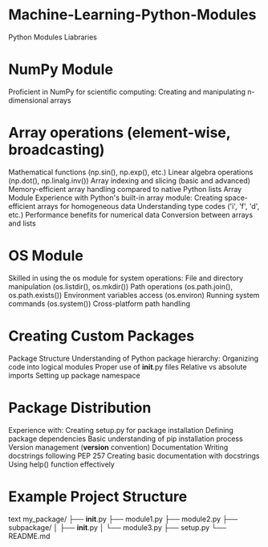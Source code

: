 # Machine-Learning-Python-Modules
Python Modules Liabraries
# NumPy Module
Proficient in NumPy for scientific computing:
Creating and manipulating n-dimensional arrays

# Array operations (element-wise, broadcasting)
Mathematical functions (np.sin(), np.exp(), etc.)
Linear algebra operations (np.dot(), np.linalg.inv())
Array indexing and slicing (basic and advanced)
Memory-efficient array handling compared to native Python lists
Array Module
Experience with Python's built-in array module:
Creating space-efficient arrays for homogeneous data
Understanding type codes ('i', 'f', 'd', etc.)
Performance benefits for numerical data
Conversion between arrays and lists

# OS Module
Skilled in using the os module for system operations:
File and directory manipulation (os.listdir(), os.mkdir())
Path operations (os.path.join(), os.path.exists())
Environment variables access (os.environ)
Running system commands (os.system())
Cross-platform path handling

# Creating Custom Packages
Package Structure
Understanding of Python package hierarchy:
Organizing code into logical modules
Proper use of __init__.py files
Relative vs absolute imports
Setting up package namespace

# Package Distribution
Experience with:
Creating setup.py for package installation
Defining package dependencies
Basic understanding of pip installation process
Version management (__version__ convention)
Documentation
Writing docstrings following PEP 257
Creating basic documentation with docstrings
Using help() function effectively

# Example Project Structure
text
my_package/
├── __init__.py
├── module1.py
├── module2.py
├── subpackage/
│   ├── __init__.py
│   └── module3.py
├── setup.py
└── README.md
